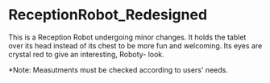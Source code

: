 # ReceptionRobot_Redesigned

This is a Reception Robot undergoing minor changes. It holds the tablet over its head instead of its chest to be more fun and welcoming. Its eyes are crystal red to give an interesting, Roboty- look.

*Note: Measutments must be checked according to users' needs.

